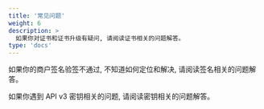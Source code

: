 ```yaml
---
title: '常见问题'
weight: 6
description: >
  如果你对证书和证书升级有疑问, 请阅读证书相关的问题解答。
type: 'docs'
---
```


如果你的商户签名验签不通过, 不知道如何定位和解决, 请阅读签名相关的问题解答。

如果你遇到 API v3 密钥相关的问题, 请阅读密钥相关的问题解答。
